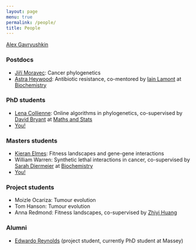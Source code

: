 ```yaml
---
layout: page
menu: true
permalink: /people/
title: People
---
```


[Alex Gavryushkin](/alex/)


### Postdocs

- [Jiří Moravec](https://www.linkedin.com/in/ji%C5%99%C3%AD-moravec-2a104815b/): Cancer phylogenetics
- [Astra Heywood](https://www.linkedin.com/in/astra-heywood-a43229163/): Antibiotic resistance, co-mentored by [Iain Lamont](https://www.otago.ac.nz/biochemistry/people/profile/index.html?id=41) at [Biochemistry](https://www.otago.ac.nz/biochemistry/index.html)


### PhD students

- [Lena Collienne](mailto:lena.collienne@postgrad.otago.ac.nz): Online algorithms in phylogenetics, co-supervised by [David Bryant](http://www.maths.otago.ac.nz/~dbryant/) at [Maths and Stats](http://www.maths.otago.ac.nz/)
- [You!](/opportunities/)


### Masters students

- [Kieran Elmes](/kieran/): Fitness landscapes and gene-gene interactions
- William Warren: Synthetic lethal interactions in cancer, co-supervised by [Sarah Diermeier](https://www.otago.ac.nz/biochemistry/people/profile/index.html?id=2797) at [Biochemistry](https://www.otago.ac.nz/biochemistry/index.html)
- [You!](/opportunities/)


### Project students

- Moizle Ocariza: Tumour evolution
- Tom Hanson: Tumour evolution
- Anna Redmond: Fitness landscapes, co-supervised by [Zhiyi Huang](https://www.otago.ac.nz/computer-science/people/otago675737.html)


### Alumni

-  [Edwardo Reynolds](https://nz.linkedin.com/in/edwardo-reynolds) (project student, currently PhD student at Massey)
